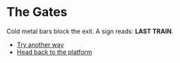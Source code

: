 # The Gates
Cold metal bars block the exit. A sign reads: **LAST TRAIN**.
- [Try another way](choice-a2.md)
- [Head back to the platform](choice-b1-train.md)
